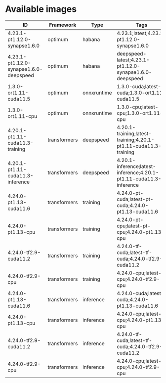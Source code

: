 # Available images

| ID | Framework | Type | Tags | Dockerfile | URI | Deprecated |
| --- | --- | --- | --- | --- | --- | --- |
| 4.23.1-pt1.12.0-synapse1.6.0 | optimum | habana | 4.23.1;latest;4.23.1-pt1.12.0-synapse1.6.0 | [dockerfile](containers/optimum/habana/4.23.1/pt1.12.0/synapse1.6.0/Dockerfile) | huggingface/optimum-habana:4.23.1-pt1.12.0-synapse1.6.0 | False |
| 4.23.1-pt1.12.0-synapse1.6.0-deepspeed | optimum | habana | deepspeed-latest;4.23.1-pt1.12.0-synapse1.6.0-deepspeed | [dockerfile](containers/optimum/habana/4.23.1/pt1.12.0/synapse1.6.0/deepspeed/Dockerfile) | huggingface/optimum-habana:4.23.1-pt1.12.0-synapse1.6.0-deepspeed | False |
| 1.3.0-ort1.11-cuda11.5 | optimum | onnxruntime | 1.3.0-cuda;latest-cuda;1.3.0-ort1.11-cuda11.5 | [dockerfile](containers/optimum/onnxruntime/1.3.0/ort1.11/cuda11.5/Dockerfile) | huggingface/optimum-onnxruntime:1.3.0-ort1.11-cuda11.5 | False |
| 1.3.0-ort1.11-cpu | optimum | onnxruntime | 1.3.0-cpu;latest-cpu;1.3.0-ort1.11-cpu | [dockerfile](containers/optimum/onnxruntime/1.3.0/ort1.11/cpu/Dockerfile) | huggingface/optimum-onnxruntime:1.3.0-ort1.11-cpu | False |
| 4.20.1-pt1.11-cuda11.3-training | transformers | deepspeed | 4.20.1-training;latest-training;4.20.1-pt1.11-cuda11.3-training | [dockerfile](containers/transformers/deepspeed/4.20.1/pt1.11/cuda11.3/training/Dockerfile) | huggingface/transformers-deepspeed:4.20.1-pt1.11-cuda11.3-training | False |
| 4.20.1-pt1.11-cuda11.3-inference | transformers | deepspeed | 4.20.1-inference;latest-inference;4.20.1-pt1.11-cuda11.3-inference | [dockerfile](containers/transformers/deepspeed/4.20.1/pt1.11/cuda11.3/inference/Dockerfile) | huggingface/transformers-deepspeed:4.20.1-pt1.11-cuda11.3-inference | False |
| 4.24.0-pt1.13-cuda11.6 | transformers | training | 4.24.0-pt-cuda;latest-pt-cuda;4.24.0-pt1.13-cuda11.6 | [dockerfile](containers/transformers/training/4.24.0/pt1.13/cuda11.6/Dockerfile) | huggingface/transformers-training:4.24.0-pt1.13-cuda11.6 | False |
| 4.24.0-pt1.13-cpu | transformers | training | 4.24.0-pt-cpu;latest-pt-cpu;4.24.0-pt1.13-cpu | [dockerfile](containers/transformers/training/4.24.0/pt1.13/cpu/Dockerfile) | huggingface/transformers-training:4.24.0-pt1.13-cpu | False |
| 4.24.0-tf2.9-cuda11.2 | transformers | training | 4.24.0-tf-cuda;latest-tf-cuda;4.24.0-tf2.9-cuda11.2 | [dockerfile](containers/transformers/training/4.24.0/tf2.9/cuda11.2/Dockerfile) | huggingface/transformers-training:4.24.0-tf2.9-cuda11.2 | False |
| 4.24.0-tf2.9-cpu | transformers | training | 4.24.0-cpu;latest-cpu;4.24.0-tf2.9-cpu | [dockerfile](containers/transformers/training/4.24.0/tf2.9/cpu/Dockerfile) | huggingface/transformers-training:4.24.0-tf2.9-cpu | False |
| 4.24.0-pt1.13-cuda11.6 | transformers | inference | 4.24.0-cuda;latest-cuda;4.24.0-pt1.13-cuda11.6 | [dockerfile](containers/transformers/inference/4.24.0/pt1.13/cuda11.6/Dockerfile) | huggingface/transformers-inference:4.24.0-pt1.13-cuda11.6 | False |
| 4.24.0-pt1.13-cpu | transformers | inference | 4.24.0-cpu;latest-cpu;4.24.0-pt1.13-cpu | [dockerfile](containers/transformers/inference/4.24.0/pt1.13/cpu/Dockerfile) | huggingface/transformers-inference:4.24.0-pt1.13-cpu | False |
| 4.24.0-tf2.9-cuda11.2 | transformers | inference | 4.24.0-tf-cuda;latest-tf-cuda;4.24.0-tf2.9-cuda11.2 | [dockerfile](containers/transformers/inference/4.24.0/tf2.9/cuda11.2/Dockerfile) | huggingface/transformers-inference:4.24.0-tf2.9-cuda11.2 | False |
| 4.24.0-tf2.9-cpu | transformers | inference | 4.24.0-cpu;latest-cpu;4.24.0-tf2.9-cpu | [dockerfile](containers/transformers/inference/4.24.0/tf2.9/cpu/Dockerfile) | huggingface/transformers-inference:4.24.0-tf2.9-cpu | False |
